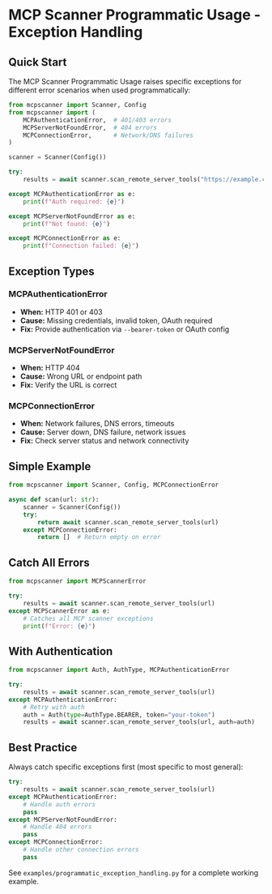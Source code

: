 # MCP Scanner Programmatic Usage - Exception Handling

## Quick Start

The MCP Scanner Programmatic Usage raises specific exceptions for different error scenarios when used programmatically:

```python
from mcpscanner import Scanner, Config
from mcpscanner import (
    MCPAuthenticationError,  # 401/403 errors
    MCPServerNotFoundError,  # 404 errors
    MCPConnectionError,      # Network/DNS failures
)

scanner = Scanner(Config())

try:
    results = await scanner.scan_remote_server_tools("https://example.com/mcp")

except MCPAuthenticationError as e:
    print(f"Auth required: {e}")

except MCPServerNotFoundError as e:
    print(f"Not found: {e}")

except MCPConnectionError as e:
    print(f"Connection failed: {e}")
```

## Exception Types

### MCPAuthenticationError
- **When:** HTTP 401 or 403
- **Cause:** Missing credentials, invalid token, OAuth required
- **Fix:** Provide authentication via `--bearer-token` or OAuth config

### MCPServerNotFoundError
- **When:** HTTP 404
- **Cause:** Wrong URL or endpoint path
- **Fix:** Verify the URL is correct

### MCPConnectionError
- **When:** Network failures, DNS errors, timeouts
- **Cause:** Server down, DNS failure, network issues
- **Fix:** Check server status and network connectivity

## Simple Example

```python
from mcpscanner import Scanner, Config, MCPConnectionError

async def scan(url: str):
    scanner = Scanner(Config())
    try:
        return await scanner.scan_remote_server_tools(url)
    except MCPConnectionError:
        return []  # Return empty on error
```

## Catch All Errors

```python
from mcpscanner import MCPScannerError

try:
    results = await scanner.scan_remote_server_tools(url)
except MCPScannerError as e:
    # Catches all MCP scanner exceptions
    print(f"Error: {e}")
```

## With Authentication

```python
from mcpscanner import Auth, AuthType, MCPAuthenticationError

try:
    results = await scanner.scan_remote_server_tools(url)
except MCPAuthenticationError:
    # Retry with auth
    auth = Auth(type=AuthType.BEARER, token="your-token")
    results = await scanner.scan_remote_server_tools(url, auth=auth)
```

## Best Practice

Always catch specific exceptions first (most specific to most general):

```python
try:
    results = await scanner.scan_remote_server_tools(url)
except MCPAuthenticationError:
    # Handle auth errors
    pass
except MCPServerNotFoundError:
    # Handle 404 errors
    pass
except MCPConnectionError:
    # Handle other connection errors
    pass
```

See `examples/programmatic_exception_handling.py` for a complete working example.
